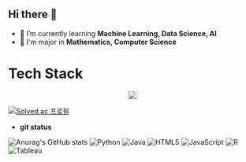 ## Hi there 👋
- 🌱 I’m currently learning **Machine Learning, Data Science, AI**
- 🏫 I'm major in **Mathematics, Computer Science**

# Tech Stack
<div align="center">
  <img src="https://img.shields.io/badge/Python-3776AB?style=flat-square&logo=Python&logoColor=white"> 
</div>


  
[![Solved.ac
프로필](http://mazassumnida.wtf/api/v2/generate_badge?boj=issac1102)](https://solved.ac/issac1102)

- **git status**
 
 ![Anurag's GitHub stats](https://github-readme-stats.vercel.app/api?username=issac1102&show_icons=true&theme=radical)
![Python](https://img.shields.io/badge/Python-3776AB?style=for-the-badge&logo=python&logoColor=white)
![Java](https://img.shields.io/badge/Java-007396?style=for-the-badge&logo=java&logoColor=white)
![HTML5](https://img.shields.io/badge/HTML5-E34F26?style=for-the-badge&logo=html5&logoColor=white)
![JavaScript](https://img.shields.io/badge/JavaScript-F7DF1E?style=for-the-badge&logo=javascript&logoColor=black)
![R](https://img.shields.io/badge/R-276DC3?style=for-the-badge&logo=r&logoColor=white)
![Tableau](https://img.shields.io/badge/Tableau-E97627?style=for-the-badge&logo=tableau&logoColor=white)
